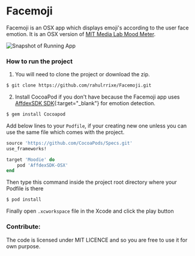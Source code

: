 Facemoji
======

Facemoji is an OSX app which displays emoji's according to the user face emotion. It is an OSX version of [MIT Media Lab Mood Meter](http://moodmeter.media.mit.edu/).

![Snapshot of Running App](/resource/img.png?raw=true "Facemoji Screeshot")


### How to run the project

1. You will need to clone the project or download the zip.

```bash
$ git clone https://github.com/rahulrrixe/Facemoji.git
```

2. Install CocoaPod if you don't have because the Facemoji app uses [AffdexSDK SDK](http://developer.affectiva.com/){:target="_blank"} for emotion detection.

```bash
$ gem install Cocoapod

```

Add below lines to your `Podfile`, if your creating new one unless you can use the same file which comes with the project.

```ruby
source 'https://github.com/CocoaPods/Specs.git'
use_frameworks!

target 'Moodie' do
    pod 'AffdexSDK-OSX'
end

```
Then type this command inside the project root directory where your Podfile is there

```bash
$ pod install

```

Finally open `.xcworkspace` file in the Xcode and click the play button

### Contribute:
The code is licensed under MIT LICENCE and so you are free to use it for own purpose.


